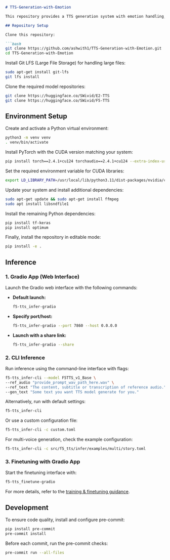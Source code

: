 ```markdown
# TTS-Generation-with-Emotion

This repository provides a TTS generation system with emotion handling, built on top of F5-TTS and E2-TTS. It includes both inference and finetuning capabilities via CLI and a Gradio web interface.

## Repository Setup

Clone this repository:

```bash
git clone https://github.com/ashwith1/TTS-Generation-with-Emotion.git
cd TTS-Generation-with-Emotion
```

Install Git LFS (Large File Storage) for handling large files:

```bash
sudo apt-get install git-lfs
git lfs install
```

Clone the required model repositories:

```bash
git clone https://huggingface.co/SWivid/E2-TTS
git clone https://huggingface.co/SWivid/F5-TTS
```

## Environment Setup

Create and activate a Python virtual environment:

```bash
python3 -m venv venv
. venv/bin/activate
```

Install PyTorch with the CUDA version matching your system:

```bash
pip install torch==2.4.1+cu124 torchaudio==2.4.1+cu124 --extra-index-url https://download.pytorch.org/whl/cu124
```

Set the required environment variable for CUDA libraries:

```bash
export LD_LIBRARY_PATH=/usr/local/lib/python3.11/dist-packages/nvidia/cudnn/lib:$LD_LIBRARY_PATH
```

Update your system and install additional dependencies:

```bash
sudo apt-get update && sudo apt-get install ffmpeg
sudo apt install libsndfile1
```

Install the remaining Python dependencies:

```bash
pip install tf-keras
pip install optimum
```

Finally, install the repository in editable mode:

```bash
pip install -e .
```

## Inference

### 1. Gradio App (Web Interface)

Launch the Gradio web interface with the following commands:

- **Default launch:**

  ```bash
  f5-tts_infer-gradio
  ```

- **Specify port/host:**

  ```bash
  f5-tts_infer-gradio --port 7860 --host 0.0.0.0
  ```

- **Launch with a share link:**

  ```bash
  f5-tts_infer-gradio --share
  ```

### 2. CLI Inference

Run inference using the command-line interface with flags:

```bash
f5-tts_infer-cli --model F5TTS_v1_Base \
--ref_audio "provide_prompt_wav_path_here.wav" \
--ref_text "The content, subtitle or transcription of reference audio." \
--gen_text "Some text you want TTS model generate for you."
```

Alternatively, run with default settings:

```bash
f5-tts_infer-cli
```

Or use a custom configuration file:

```bash
f5-tts_infer-cli -c custom.toml
```

For multi-voice generation, check the example configuration:

```bash
f5-tts_infer-cli -c src/f5_tts/infer/examples/multi/story.toml
```

### 3. Finetuning with Gradio App

Start the finetuning interface with:

```bash
f5-tts_finetune-gradio
```

For more details, refer to the [training & finetuning guidance](src/f5_tts/train).

## Development

To ensure code quality, install and configure pre-commit:

```bash
pip install pre-commit
pre-commit install
```

Before each commit, run the pre-commit checks:

```bash
pre-commit run --all-files
```
